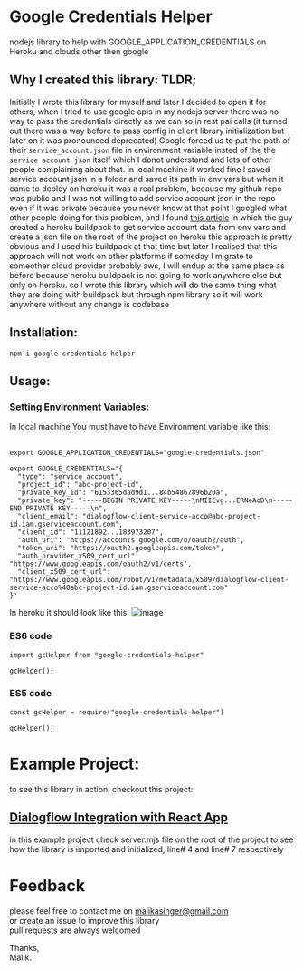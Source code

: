 # Google Credentials Helper
nodejs library to help with GOOGLE_APPLICATION_CREDENTIALS on Heroku and clouds other then google


## Why I created this library: TLDR;

Initially I wrote this library for myself and later I decided to open it for others,
when I tried to use google apis in my nodejs server there was no way to pass the credentials directly as we can so in rest pai calls 
(it turned out there was a way before to pass config in client library initialization but later on it was pronounced deprecated)
Google forced us to put the path of their `service_account.json` file in environment variable insted of the the `service account json` itself which I donot understand and lots of other people complaining about that.
in local machine it worked fine I saved service account json in a folder and saved its path in env vars but when it came to deploy on heroku
it was a real problem, because my github repo was public and I was not willing to add service account json in the repo even if it was private because you never know
at that point I googled what other people doing for this problem, and I found [this article](https://devdojo.com/bryanborge/adding-google-cloud-credentials-to-heroku)
in which the guy created a heroku buildpack to get service account data from env vars and create a json file on the root of the project on heroku
this approach is pretty obvious and I used his buildpack at that time but later I realised that this approach will not work on other platforms
if someday I migrate to someother cloud provider probably aws, I will endup at the same place as before because heroku buildpack is not going to
work anywhere else but only on heroku. so I wrote this library which will do the same thing what they are doing with buildpack but through
npm library so it will work anywhere without any change is codebase



## Installation:
`npm i google-credentials-helper`

## Usage:

### Setting Environment Variables:

In local machine You must have to have Environment variable like this:<br><br>
```
export GOOGLE_APPLICATION_CREDENTIALS="google-credentials.json"

export GOOGLE_CREDENTIALS='{
  "type": "service_account",
  "project_id": "abc-project-id",
  "private_key_id": "6153365dad9d1...84b54867896b20a",
  "private_key": "-----BEGIN PRIVATE KEY-----\nMIIEvg...ERNeAoD\n-----END PRIVATE KEY-----\n",
  "client_email": "dialogflow-client-service-acco@abc-project-id.iam.gserviceaccount.com",
  "client_id": "11121892...183973207",
  "auth_uri": "https://accounts.google.com/o/oauth2/auth",
  "token_uri": "https://oauth2.googleapis.com/token",
  "auth_provider_x509_cert_url": "https://www.googleapis.com/oauth2/v1/certs",
  "client_x509_cert_url": "https://www.googleapis.com/robot/v1/metadata/x509/dialogflow-client-service-acco%40abc-project-id.iam.gserviceaccount.com"
}'
```

In heroku it should look like this:
![image](https://user-images.githubusercontent.com/14273842/155875395-218ef516-29c8-4ea9-ab02-88e5a8bf0fbb.png)




### ES6 code
```
import gcHelper from "google-credentials-helper"

gcHelper();

```

### ES5 code
```
const gcHelper = require("google-credentials-helper")

gcHelper();

```

# Example Project:

to see this library in action, checkout this project:

## [Dialogflow Integration with React App](https://github.com/malikasinger1/Dialogflow-integration-with-react-app)

in this example project check server.mjs file on the root of the project to see how the library is imported and initialized, line# 4 and line# 7 respectively 


# Feedback
please feel free to contact me on malikasinger@gmail.com<br>
or create an issue to improve this library<br>
pull requests are always welcomed

Thanks,<br>
Malik.



